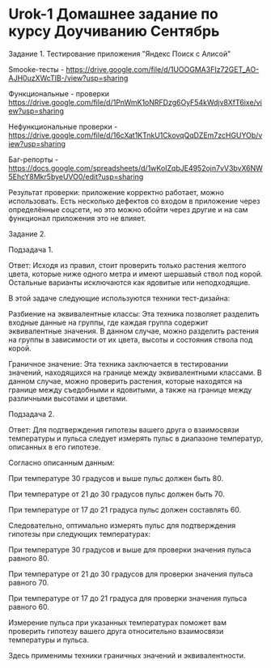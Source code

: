 # Urok-1 Домашнее задание по курсу Доучиванию Сентябрь
Задание 1. Тестирование приложения "Яндекс Поиск с Алисой"

Smooke-тесты -  https://drive.google.com/file/d/1UOOGMA3FIz72GET_AO-AJH0uzXWcTIB-/view?usp=sharing

Функциональные -  проверки https://drive.google.com/file/d/1PnWmK1oNRFDzg6OyF54kWdjv8XfT6ixe/view?usp=sharing

Нефункциональные проверки  - https://drive.google.com/file/d/16cXat1KTnkU1CkovqQqDZEm7zcHGUYOb/view?usp=sharing

Баг-репорты - https://docs.google.com/spreadsheets/d/1wKoIZqbJE4952ojn7vV3bvX6NW5EhcY8Mkr5byeUVO0/edit?usp=sharing

Результат проверки: приложение корректно работает, можно использовать. Есть несколько дефектов со входом в приложение через определённые соцсети, но это можно обойти через другие и на сам функционал приложения это не влияет. 


Задание 2. 

Подзадача 1. 

Ответ: Исходя из правил, стоит проверить только растения желтого цвета, которые ниже одного метра и имеют шершавый ствол под корой. Остальные варианты исключаются как ядовитые или неподходящие.

В этой задаче следующие используются техники тест-дизайна:

Разбиение на эквивалентные классы: Эта техника позволяет разделить входные данные на группы, где каждая группа содержит эквивалентные значения. В данном случае, можно разделить растения на группы в зависимости от их цвета, высоты и состояния ствола под корой.


Граничное значение: Эта техника заключается в тестировании значений, находящихся на границе между эквивалентными классами. В данном случае, можно проверить растения, которые находятся на границе между съедобными и ядовитыми, а также на границе между различными высотами и цветами.


Подзадача 2.

Ответ: Для подтверждения гипотезы вашего друга о взаимосвязи температуры и пульса следует измерять пульс в диапазоне температур, описанных в его гипотезе.

Согласно описанным данным:

При температуре 30 градусов и выше пульс должен быть 80.

При температуре от 21 до 30 градусов пульс должен быть 70.

При температуре от 17 до 21 градуса пульс должен составлять 60.

Следовательно, оптимально измерять пульс для подтверждения гипотезы при следующих температурах:

При температуре 30 градусов и выше для проверки значения пульса равного 80.

При температуре от 21 до 30 градусов для проверки значения пульса равного 70.

При температуре от 17 до 21 градуса для проверки значения пульса равного 60.

Измерение пульса при указанных температурах поможет вам проверить гипотезу вашего друга относительно взаимосвязи температуры и пульса.

Здесь применимы техники граничных значений и эквивалентности.

